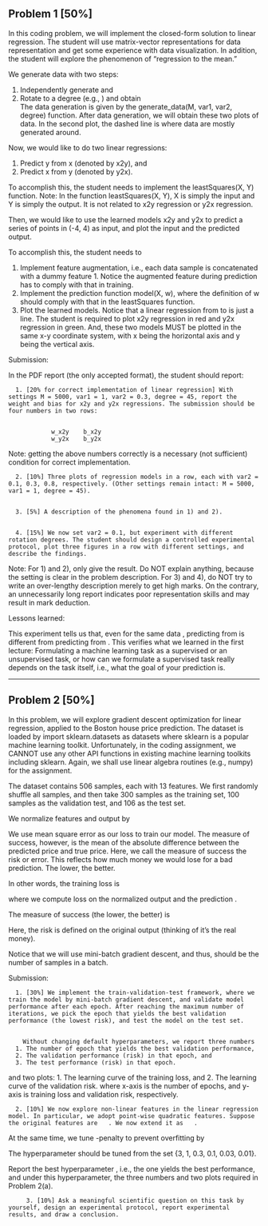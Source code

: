 ## Problem 1 [50%] 

In this coding problem, we will implement the closed-form solution to linear regression. The student will use matrix-vector representations for data representation and get some experience with data visualization. In addition, the student will explore the phenomenon of “regression to the mean.” 


We generate data with two steps: 
1. Independently generate    and   
2. Rotate    to a degree (e.g.,   ) and obtain   
The data generation is given by the generate_data(M, var1, var2, degree) function. After data generation, we will obtain these two plots of data. In the second plot, the dashed line is where data are mostly generated around. 


Now, we would like to do two linear regressions:
   1. Predict y from x (denoted by x2y), and 
   2. Predict x from y (denoted by y2x). 


To accomplish this, the student needs to implement the leastSquares(X, Y) function.
Note: In the function leastSquares(X, Y), X is simply the input and Y is simply the output. It is not related to x2y regression or y2x regression.


Then, we would like to use the learned models x2y and y2x to predict a series of points in (-4, 4) as input, and plot the input and the predicted output. 


To accomplish this, the student needs to 
   1. Implement feature augmentation, i.e., each data sample is concatenated with a dummy feature 1. Notice the augmented feature during prediction has to comply with that in training.
   2. Implement the prediction function model(X, w), where the definition of w should comply with that in the leastSquares function. 
   3. Plot the learned models. Notice that a linear regression from    to    is just a line. The student is required to plot x2y regression in red and y2x regression in green. And, these two models MUST be plotted in the same x-y coordinate system, with x being the horizontal axis and y being the vertical axis. 


Submission: 


In the PDF report (the only accepted format), the student should report: 


      1. [20% for correct implementation of linear regression] With settings M = 5000, var1 = 1, var2 = 0.3, degree = 45, report the weight and bias for x2y and y2x regressions. The submission should be four numbers in two rows:


                w_x2y    b_x2y
                w_y2x    b_y2x


Note: getting the above numbers correctly is a necessary (not sufficient) condition for correct implementation. 
 
      2. [10%] Three plots of regression models in a row, each with var2 = 0.1, 0.3, 0.8, respectively. (Other settings remain intact: M = 5000, var1 = 1, degree = 45). 


      3. [5%] A description of the phenomena found in 1) and 2).


      4. [15%] We now set var2 = 0.1, but experiment with different rotation degrees. The student should design a controlled experimental protocol, plot three figures in a row with different settings, and describe the findings. 


Note: For 1) and 2), only give the result. Do NOT explain anything, because the setting is clear in the problem description. For 3) and 4), do NOT try to write an over-lengthy description merely to get high marks. On the contrary, an unnecessarily long report indicates poor representation skills and may result in mark deduction. 


Lessons learned: 


This experiment tells us that, even for the same data   , predicting    from    is different from predicting    from   . This verifies what we learned in the first lecture: Formulating a machine learning task as a supervised or an unsupervised task, or how can we formulate a supervised task really depends on the task itself, i.e., what the goal of your prediction is.




________________






## Problem 2 [50%] 

In this problem, we will explore gradient descent optimization for linear regression, applied to the Boston house price prediction. The dataset is loaded by 
import sklearn.datasets as datasets
where sklearn is a popular machine learning toolkit. Unfortunately, in the coding assignment, we CANNOT use any other API functions in existing machine learning toolkits including sklearn. Again, we shall use linear algebra routines (e.g., numpy) for the assignment. 


The dataset contains 506 samples, each with 13 features. We first randomly shuffle all samples, and then take 300 samples as the training set, 100 samples as the validation test, and 106 as the test set. 


We normalize features and output by 
  


We use mean square error as our loss to train our model. The measure of success, however, is the mean of the absolute difference between the predicted price and true price. Here, we call the measure of success the risk or error. This reflects how much money we would lose for a bad prediction. The lower, the better.


In other words, the training loss is
  

where we compute loss on the normalized output    and the prediction   .


The measure of success (the lower, the better) is
  

Here, the risk is defined on the original output (thinking of it’s the real money). 


Notice that we will use mini-batch gradient descent, and thus,    should be the number of samples in a batch.


Submission: 




      1. [30%] We implement the train-validation-test framework, where we train the model by mini-batch gradient descent, and validate model performance after each epoch. After reaching the maximum number of iterations, we pick the epoch that yields the best validation performance (the lowest risk), and test the model on the test set. 


        Without changing default hyperparameters, we report three numbers 
      1. The number of epoch that yields the best validation performance,
      2. The validation performance (risk) in that epoch, and
      3. The test performance (risk) in that epoch. 
and two plots:
      1. The learning curve of the training loss, and
      2. The learning curve of the validation risk. 
where x-axis is the number of epochs, and y-axis is training loss and validation risk, respectively. 


      2. [10%] We now explore non-linear features in the linear regression model. In particular, we adopt point-wise quadratic features. Suppose the original features are   . We now extend it as   . 


At the same time, we tune   -penalty to prevent overfitting by 
        
  



The hyperparameter    should be tuned from the set {3, 1, 0.3, 0.1, 0.03, 0.01}.


Report the best hyperparameter   , i.e., the one yields the best performance, and under this hyperparameter, the three numbers and two plots required in Problem 2(a).


         3. [10%] Ask a meaningful scientific question on this task by yourself, design an experimental protocol, report experimental results, and draw a conclusion.
